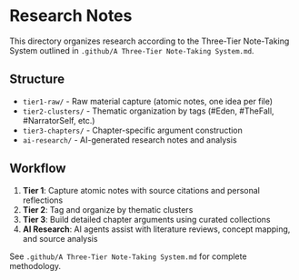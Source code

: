 # Research Notes

This directory organizes research according to the Three-Tier Note-Taking System outlined in `.github/A Three-Tier Note-Taking System.md`.

## Structure

- `tier1-raw/` - Raw material capture (atomic notes, one idea per file)
- `tier2-clusters/` - Thematic organization by tags (#Eden, #TheFall, #NarratorSelf, etc.)
- `tier3-chapters/` - Chapter-specific argument construction
- `ai-research/` - AI-generated research notes and analysis

## Workflow

1. **Tier 1**: Capture atomic notes with source citations and personal reflections
2. **Tier 2**: Tag and organize by thematic clusters  
3. **Tier 3**: Build detailed chapter arguments using curated collections
4. **AI Research**: AI agents assist with literature reviews, concept mapping, and source analysis

See `.github/A Three-Tier Note-Taking System.md` for complete methodology.
